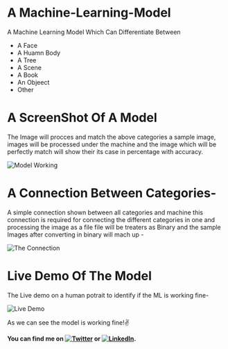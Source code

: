 # A Machine-Learning-Model
A Machine Learning Model Which Can Differentiate Between
- A Face
- A Huamn Body
- A Tree
- A Scene 
- A Book
- An Objeect
- Other 

# A ScreenShot Of A Model
The Image will procces and match the above categories a sample image, images will be processed under the machine and the image which will be perfectly match will show their its case in percentage with accuracy. 

![Model Working](https://i.ibb.co/JzfLwj1/Screenshot-345.png)

# A Connection Between Categories-
A simple connection shown between all categories and machine this connection is required for connecting the different categories in one and processing the image as a file file will be treaters as Binary and the sample Images after converting in binary will mach up  -

![The Connection ](https://i.ibb.co/hKVNLW3/Screenshot-346.png)


# Live Demo Of The Model
The Live demo on a human potrait to identify if the ML is working fine-

![Live Demo](https://i.ibb.co/y8b6Qyf/Screenshot-344.png)

As we can see the model is working fine!✌️


<!-- Actual text -->
<b> You can find me on [![Twitter][1.2]][1] or [![LinkedIn][2.2]][2].

<!-- Icons -->

[1.2]: http://i.imgur.com/wWzX9uB.png (twitter icon without padding)
[2.2]: https://raw.githubusercontent.com/MartinHeinz/MartinHeinz/master/linkedin-3-16.png (LinkedIn icon without padding)

<!-- Links to your social media accounts -->

[1]: https://twitter.com/its_irfan___
[2]: https://www.linkedin.com/in/irfan-aadil-402324161

